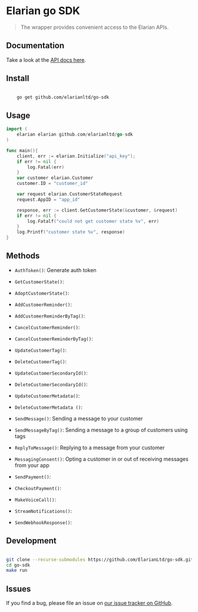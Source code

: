 # Elarian go SDK

> The wrapper provides convenient access to the Elarian APIs.

## Documentation

Take a look at the [API docs here](http://docs.elarian.com).

## Install

```bash

    go get github.com/elarianltd/go-sdk

```

## Usage

```go
import (
    elarian elarian github.com/elarianltd/go-sdk
)

func main(){
    client, err := elarian.Initialize("api_key");
    if err != nil {
        log.Fatal(err)
    }
    var customer elarian.Customer
    customer.ID = "customer_id"

    var request elarian.CustomerStateRequest
    request.AppID = "app_id"

    response, err := client.GetCustomerState(&customer, &request)
    if err != nil {
        log.Fatalf("could not get customer state %v", err)
    }
    log.Printf("customer state %v", response)
}
```

## Methods

- `AuthToken()`: Generate auth token

- `GetCustomerState()`:
- `AdoptCustomerState()`:

- `AddCustomerReminder()`:
- `AddCustomerReminderByTag()`:
- `CancelCustomerReminder()`:
- `CancelCustomerReminderByTag()`:

- `UpdateCustomerTag()`:
- `DeleteCustomerTag()`:

- `UpdateCustomerSecondaryId()`:
- `DeleteCustomerSecondaryId()`:

- `UpdateCustomerMetadata()`:
- `DeleteCustomerMetadata ()`:

- `SendMessage()`: Sending a message to your customer
- `SendMessageByTag()`: Sending a message to a group of customers using tags
- `ReplyToMessage()`: Replying to a message from your customer
- `MessagingConsent()`: Opting a customer in or out of receiving messages from your app

- `SendPayment()`:
- `CheckoutPayment()`:

- `MakeVoiceCall()`:

- `StreamNotifications()`:
- `SendWebhookResponse()`:

## Development

```bash

git clone --recurse-submodules https://github.com/ElarianLtd/go-sdk.git
cd go-sdk
make run

```

## Issues

If you find a bug, please file an issue on [our issue tracker on GitHub](https://github.com/ElarianLtd/go-sdk/issues).
